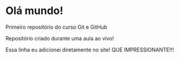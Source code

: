 # Olá mundo!
 Primeiro repositório do curso Git e GitHub
 
Repositório criado durante uma aula ao vivo!

Essa linha eu adicionei diretamente no site! QUE IMPRESSIONANTE!!!

